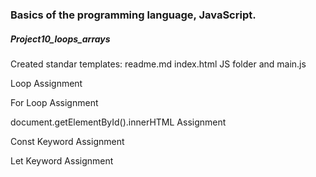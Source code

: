 <h3>Basics of the programming language, JavaScript.</h3>
<h5>Project10_loops_arrays</h5>
<p> Created standar templates: readme.md index.html  JS folder and main.js </p>
<p>Loop Assignment</p>
<p>For Loop Assignment</p>
<p>document.getElementById().innerHTML Assignment</p>
<p>Const Keyword Assignment</p>
<p>Let Keyword Assignment</p>
<p></p>
<p></p>
<p></p>
<p></p>
<p></p>